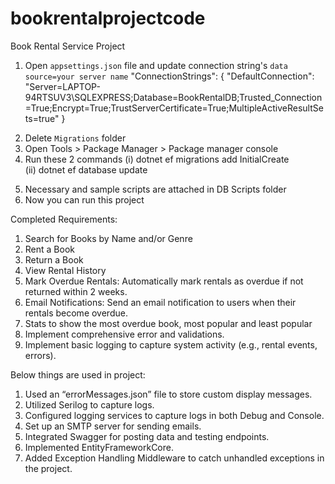 # bookrentalprojectcode
Book Rental Service Project

1) Open `appsettings.json` file and update connection string's `data source=your server name`
      "ConnectionStrings": {
  "DefaultConnection": "Server=LAPTOP-94RTSUV3\\SQLEXPRESS;Database=BookRentalDB;Trusted_Connection=True;Encrypt=True;TrustServerCertificate=True;MultipleActiveResultSets=true"
}
2. Delete `Migrations` folder
3. Open Tools > Package Manager > Package manager console
4. Run these 2 commands
       (i) dotnet ef migrations add InitialCreate    
       (ii) dotnet ef database update
5) Necessary and sample scripts are attached in DB Scripts folder
6) Now you can run this project

Completed Requirements:
1.	Search for Books by Name and/or Genre
2.	Rent a Book
3.	Return a Book
4.	View Rental History
5.	Mark Overdue Rentals: Automatically mark rentals as overdue if not returned within 2 weeks.
6.	Email Notifications: Send an email notification to users when their rentals become overdue.
7.	Stats to show the most overdue book, most popular and least popular
8.	Implement comprehensive error and validations.
9.	Implement basic logging to capture system activity (e.g., rental events, errors).

Below things are used in project:
1. Used an “errorMessages.json” file to store custom display messages.
2. Utilized Serilog to capture logs.
3. Configured logging services to capture logs in both Debug and Console.
4. Set up an SMTP server for sending emails.
5. Integrated Swagger for posting data and testing endpoints.
6. Implemented EntityFrameworkCore.
7. Added Exception Handling Middleware to catch unhandled exceptions in the project.

